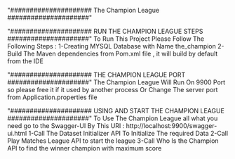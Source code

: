 "##################### The Champion League #####################" 

"##################### RUN THE CHAMPION LEAGUE STEPS #####################"
To Run This Project Please Follow The Following Steps :
1-Creating MYSQL Database with Name the_champion
2-Build The Maven dependencies from Pom.xml file , it will build by default from the IDE


"##################### THE CHAMPION LEAGUE PORT #####################"
The Champion League Will Run On 9900 Port so please free it if it used by another process
Or Change The server port from Application.properties file

"##################### USING AND START THE CHAMPION LEAGUE #####################"
To Use The Champion League all what you need go to the Swagger-UI 
By This URI : http://localhost:9900/swagger-ui.html
1-Call The Dataset Initializer API To Initialize The required Data 
2-Call Play Matches League API to start the league 
3-Call Who Is the Champion API to find the winner champion with maximum score 
